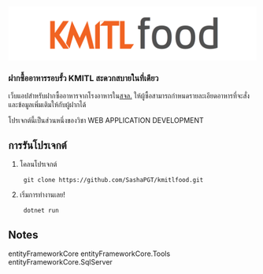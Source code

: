 ![logo](wwwroot/Images/logo.png)

### ฝากซื้ออาหารรอบรั้ว KMITL สะดวกสบายในที่เดียว

เว็บแอปสำหรับฝากซื้ออาหารจากโรงอาหารใน[สจล.](https://kmitl.ac.th) ให้ผู้ซื้อสามารถกำหนดรายละเอียดอาหารที่จะสั่ง และข้อมูลเพิ่มเติมให้กับผู้ฝากได้

โปรเจกต์นี้เป็นส่วนหนึ่งของวิชา WEB APPLICATION DEVELOPMENT 





## การรันโปรเจกต์

1. โคลนโปรเจกต์

		git clone https://github.com/SashaPGT/kmitlfood.git



3. เริ่มการทำงานเลย!

		dotnet run

## Notes

entityFrameworkCore
entityFrameworkCore.Tools
entityFrameworkCore.SqlServer